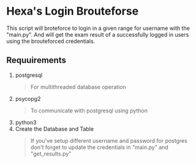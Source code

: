 # Hexa's Login Brouteforse

This script will broteforce to login in a given range for username with the "main.py". And will get the exam result of a successfully logged in users using the brouteforced credentials.


## Requuirements
1. postgresql
    > For multithreaded database operation
2. psycopg2
    > To communicate with postgresql using python
3. python3
4. Create the Database and Table
    > If you've setup different username and password for postgres don't forget to update the credentials in "main.py" and "get_results.py"